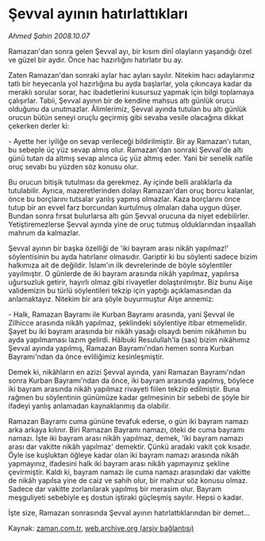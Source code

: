 # Şevval ayının hatırlattıkları

*Ahmed Şahin 2008.10.07*

<tr><td class="metin" colspan="2" style="padding-top: 20px; padding-left: 5px; padding-right: 10px;">Ramazan'dan sonra gelen Şevval ayı, bir kısım dinî olayların yaşandığı özel ve güzel bir aydır. Önce hac hazırlığını hatırlatır bu ay.</td></tr><tr><td class="metin" colspan="2" style="padding-top: 20px; padding-left: 5px; padding-right: 10px;"><p> Zaten Ramazan'dan sonraki aylar hac ayları sayılır. Nitekim hacı adaylarımız tatlı bir heyecanla yol hazırlığına bu ayda başlarlar, yola çıkıncaya kadar da meraklı sorular sorar, hac ibadetlerini kusursuz yapmak için bilgi toplamaya çalışırlar. Tabii, Şevval ayının bir de kendine mahsus altı günlük orucu olduğunu da unutmazlar. Âlimlerimiz, Şevval ayında tutulan bu altı günlük orucun bütün seneyi oruçlu geçirmiş gibi sevaba vesile olacağına dikkat çekerken derler ki: 
<p>- Ayette her iyiliğe on sevap verileceği bildirilmiştir. Bir ay Ramazan'ı tutan, bu sebeple üç yüz sevap almış olur. Ramazan'dan sonraki Şevval'de altı günü tutan da altmış sevap alınca üç yüz altmış eder. Yani bir senelik nafile oruç sevabı bu yüzden söz konusu olur. 
<p> Bu orucun bitişik tutulması da gerekmez. Ay içinde belli aralıklarla da tutulabilir. Ayrıca, mazeretlerinden dolayı Ramazan'dan oruç borcu kalanlar, önce bu borçlarını tutsalar yanlış yapmış olmazlar. Kaza borçlarını önce tutup bir an evvel farz borcundan kurtulmuş olmaları daha uygun düşer. Bundan sonra fırsat bulurlarsa altı gün Şevval orucuna da niyet edebilirler. Yetiştiremezlerse Şevval ayında yine de oruç tutmuş olduklarından inşaallah mahrum da kalmazlar. 
<p> Şevval ayının bir başka özelliği de 'iki bayram arası nikâh yapılmaz!' söylentisinin bu ayda hatırlanır olmasıdır. Gariptir ki bu söylenti sadece bizim halkımıza ait de değildir. İslam'ın ilk devrelerinde de böyle söylentiler yayılmıştır. O günlerde de iki bayram arasında nikâh yapılmaz, yapılırsa uğursuzluk getirir, hayırlı olmaz gibi rivayetler dolaştırılmıştır. Biz bunu Aişe validemizin bu türlü söylentileri tekzip için yaptığı açıklamasından da anlamaktayız. Nitekim bir ara şöyle buyurmuştur Aişe annemiz: 
<p>- Halk, Ramazan Bayramı ile Kurban Bayramı arasında, yani Şevval ile Zilhicce arasında nikâh yapılmaz, şeklindeki söylentiye itibar etmemelidir. Şayet bu iki bayram arasında bir nikâh yasağı olsaydı benim nikâhımın bu ayda yapılmaması lazım gelirdi. Hâlbuki Resulullah'la (sas) bizim nikâhımız Şevval ayında yapılmış, Ramazan Bayramı'ndan hemen sonra Kurban Bayramı'ndan da önce evliliğimiz kesinleşmiştir. 
<p> Demek ki, nikâhların en azizi Şevval ayında, yani Ramazan Bayramı'ndan sonra Kurban Bayramı'ndan da önce, iki bayram arasında yapılmış, böylece iki bayram arasında nikâh yapılmaz rivayeti fiilen tekzip edilmiştir. Buna rağmen bu söylentinin günümüze kadar gelmesinin bir sebebi de şöyle bir ifadeyi yanlış anlamadan kaynaklanmış da olabilir. 
<p> Ramazan Bayramı cuma gününe tevafuk ederse, o gün iki bayram namazı arka arkaya kılınır. Biri Ramazan Bayramı namazı, öteki de cuma bayramı namazı. İşte iki bayram arası nikâh yapılmaz, demek, 'iki bayram namazı arası dar vakitte nikâh yapılmaz' demektir. Çünkü aradaki vakit çok kısadır. Öyle ise kuşluktan öğleye kadar olan iki bayram namazı arasında nikâh yapmayınız, ifadesini halk iki bayram arası nikâh yapmayınız şekline çevirmiştir. Kaldı ki, bayram namazı ile cuma namazı arasındaki dar vakitte de nikâh yapılsa yine de caiz ve sahih olur, bir mahzur söz konusu olmaz. Sadece dar vakitte zorlanılarak yapılmış bir merasim olur. Bayram meşguliyeti sebebiyle eş dostun iştiraki güçleşmiş sayılır. Hepsi o kadar. 
<p> İşte size, Ramazan sonrasında Şevval ayının hatırlattıklarından bir demet...<br/></p></p></p></p></p></p></p></p></td></tr>

Kaynak: [zaman.com.tr](http://zaman.com.tr/yazar.do?yazino=746290), [web.archive.org (arşiv bağlantısı)](http://web.archive.org/web/20081207023959/http://www.zaman.com.tr:80/yazar.do?yazino=746290)
